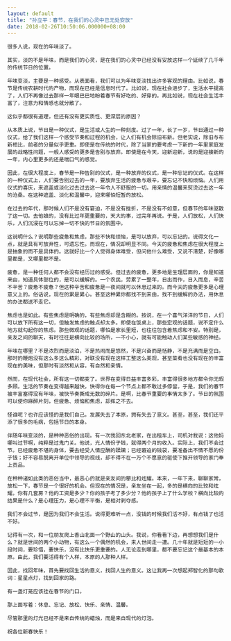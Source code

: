 ```yaml
---
layout: default
title: "孙立平：春节，在我们的心灵中已无处安放"
date: 2018-02-26T10:50:06.000000+08:00
---
```


    很多人说，现在的年味淡了。

    其实，淡的不是年味，而是我们的心灵，是在我们的心灵中已经没有安放这样一个延续了几千年的传统节日的位置。

    年味变淡，主要是一种感受。从表面看，我们可以为年味变淡找出许多客观的理由。比如说，春节是传统农耕时代的产物，而现在已经是信息时代了。比如说，现在社会进步了，生活水平提高了，人们不再像过去那样一年眼巴巴地盼着春节有好吃的、好穿的。再比如说，现在社会生活丰富了，注意力和情感也就分散了。

    这似乎都很有道理，但还有没有更实质性、更深层的原因？

    从本质上说，节日是一种仪式，是生活或人生的一种刻度。过了一年，长了一岁，节日通过一种仪式，给了我们这样一个感受节奏和过程的机会，让人们有机会除旧布新。但老实说，除旧与布新相比，前者的分量似乎更重。即使是在传统的时代，除了当家的要考虑一下新的一年里家庭发展的战略性问题，一般人感受的更多是告别与放弃。即使是在今天，迎新迎新，说的是迎接新的一年，内心里更多的还是喘口气的感觉。

    因此，在很大程度上，春节是一种告别的仪式，是一种放弃的仪式，是一种忘记的仪式。在这样的一种仪式上，人们要告别过去的一年，要放弃生活的疲惫与艰辛，要忘记不快和烦恼。人们用仪式的喜庆，来遮盖或淡化过去过去这一年令人不舒服的一切。用亲情的温馨来熨烫过去这一年的沧桑。在这种遮盖、淡化和温馨中，迎来哪怕短暂的放松。

    在过去的年代，那时候人们不是没有窘迫，不是没有挫折，不是没有不如意，但春节的年味驱散了这一切。去他娘的，没有比过年更重要的，天大的事，过完年再说。于是，人们放松，人们快乐，人们沉浸在可以忘掉一切不快的节日的氛围中。

    这说明什么？说明那些疲惫和焦虑，那些不快和烦恼，是可以放弃，可以忘记的。说得文化一点，就是具有可放弃性，可遗忘性。而现在，情况却明显不同。今天的疲惫和焦虑在很大程度上是抽象的而不是具体的。这就好比一个人觉得身体难受，但问他什么难受，又说不清楚，好像哪里都是，又哪里都不是。

    疲惫，是一种任何人都不会没有经历过的感受。但过去的疲惫，更多地是生理层面的，你是知道来由，知道具体部位的，是可以缓解的。一个农民，劳累了一整年，日出而作，日入而息，辛苦不辛苦？疲惫不疲惫？但这种辛苦和疲惫是一夜间就可以休息过来的。而今天的疲惫更多是心理意义上的。俗话说，现在的累是累心。甚至这种累你都找不到来由，找不到缓解的办法，用休息的办法都送不走它。

    焦虑也是如此。有些焦虑是明确的，有些焦虑却是含糊的。按说，在一个喜气洋洋的节日，人们可以放下所有这一切，但触发焦虑的触点却太多。即使在饭桌上，那些宏观的话题，说不定什么地方就勾起你的焦虑。那些微观的话题，哪怕是家长里短，也往往包含着焦虑和不安。特别是，亲友之间的聊天，有时往往是横向比较的场所，一不小心，就有可能触动人们某些敏感的神经。

    年味在哪里？不是浓烈而是淡泊，不是热闹而是悠然，不是兴奋而是恬静，不是充满而是空白。那时的鞭炮没有这么多这么精彩，对联没有现在这样工整这么美观，甚至菜肴也没有现在的丰富现在的美味，但那时有淡然和从容，有自然和亲情。

    然而，在现代社会，所有这一切都变了。世界在变得日益丰富多彩，丰富得很多地方都令你无暇多顾。生活的节奏在变得越来越快，快得你在每一个节点上都不敢过多停留。于是，我们的春节被丰富塞得没有年味，被快节奏撕成无数的碎片。是啊，比春节重要的事情太多了。节日的氛围可以使你麻醉片刻，但疲惫、烦恼和焦虑，却挥之不去。

    怪谁呢？也许应该怪的是我们自己。发展失去了本原，拥有失去了意义。甚至，甚至，我们还平添了很多的毛病，包括节日的本身。

    伴随年味变淡的，是种种恶俗的出现。有一次我回东北老家，在出租车上，司机对我说：这他妈哪叫过节啊，纯粹是过鬼门关。他说，光人情份子钱，就得两个月的收入。实际上，我们不会过节。已经疲惫不堪的身体，要去经受人情应酬的蹂躏；已经窘迫的钱袋，要准备出不情不愿的份子钱；好不容易脱离开单位中领导的视线，却不得不在一万个不愿意的驱使下推开领导的家门奉上贡品。

    在种种诸如此类的恶俗当中，最恶心的就是亲友间的攀比和炫耀。本来，一年下来，聊聊家常，放松一下，春节是一个很好的机会。但现在的情况是，亲友坐在一起，多的是横向的比较和炫耀。你有几套房？他的工资是多少？你的孩子考了多少分？他的孩子上了什么学校？横向比较的结果是什么？是心理压力，是心理不平衡，是相对剥夺感。

    我们不会过节，是因为我们不会生活。说得更难听一点，没钱的时候我们活不好，有点钱了也活不好。

    记得有一次，和一位朋友爬上香山北面一个野山的山头。我说，你看看下边，再想想我们是什么？就是世间的两个小动物，有这么一个偶然的机会，来人世间走一遭。几十年就是短短的一小段时间，要珍惜，要快乐，没有比快乐更重要的。人无论走到哪里，都不要忘记这个最基本的本原。由此，我们要活得有个人样，本原的人那种人样。

    因此，找回年味，首先要找回生活的意义，找回人生的意义。这让我再一次想起郑智化的那句歌词：星星点灯，找到回家的路。

    有一盏灯笼应该挂在春节的门口。

    那上面写着：休息、忘记、放松、快乐、亲情、温馨。

    尽管那里的灯光已经不是来自传统的蜡烛，而是来自现代的灯泡。

    祝各位新春快乐！

